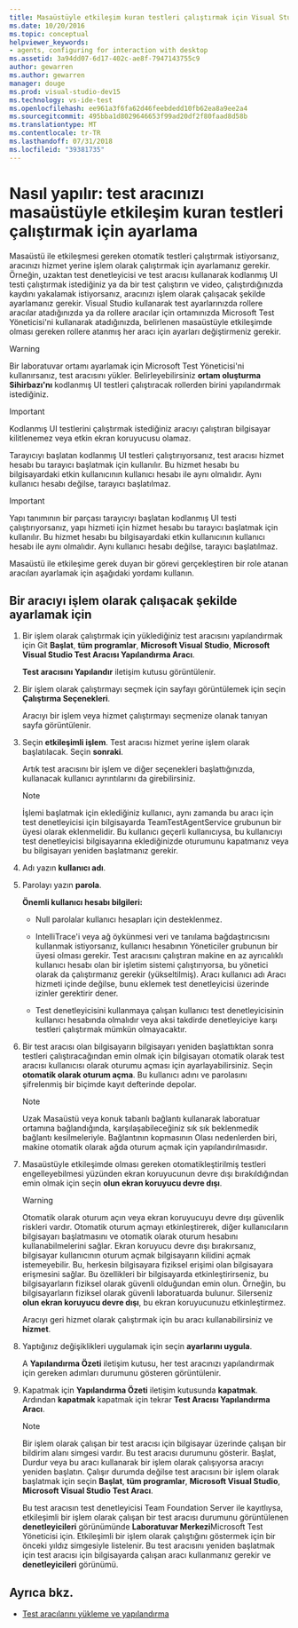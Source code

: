 ```yaml
---
title: Masaüstüyle etkileşim kuran testleri çalıştırmak için Visual Studio Test Aracısı Yapılandırma
ms.date: 10/20/2016
ms.topic: conceptual
helpviewer_keywords:
- agents, configuring for interaction with desktop
ms.assetid: 3a94dd07-6d17-402c-ae8f-7947143755c9
author: gewarren
ms.author: gewarren
manager: douge
ms.prod: visual-studio-dev15
ms.technology: vs-ide-test
ms.openlocfilehash: ee961a3f6fa62d46feebdedd10fb62ea8a9ee2a4
ms.sourcegitcommit: 495bba1d8029646653f99ad20df2f80faad8d58b
ms.translationtype: MT
ms.contentlocale: tr-TR
ms.lasthandoff: 07/31/2018
ms.locfileid: "39381735"
---
```

# <a name="how-to-set-up-your-test-agent-to-run-tests-that-interact-with-the-desktop"></a>Nasıl yapılır: test aracınızı masaüstüyle etkileşim kuran testleri çalıştırmak için ayarlama

Masaüstü ile etkileşmesi gereken otomatik testleri çalıştırmak istiyorsanız, aracınızı hizmet yerine işlem olarak çalıştırmak için ayarlamanız gerekir. Örneğin, uzaktan test denetleyicisi ve test aracısı kullanarak kodlanmış UI testi çalıştırmak istediğiniz ya da bir test çalıştırın ve video, çalıştırdığınızda kaydını yakalamak istiyorsanız, aracınızı işlem olarak çalışacak şekilde ayarlamanız gerekir. Visual Studio kullanarak test ayarlarınızda rollere aracılar atadığınızda ya da rollere aracılar için ortamınızda Microsoft Test Yöneticisi'ni kullanarak atadığınızda, belirlenen masaüstüyle etkileşimde olması gereken rollere atanmış her aracı için ayarları değiştirmeniz gerekir.

> [!WARNING]
> Bir laboratuvar ortamı ayarlamak için Microsoft Test Yöneticisi'ni kullanırsanız, test aracısını yükler. Belirleyebilirsiniz **ortam oluşturma Sihirbazı'nı** kodlanmış UI testleri çalıştıracak rollerden birini yapılandırmak istediğiniz.

> [!IMPORTANT]
> Kodlanmış UI testlerini çalıştırmak istediğiniz aracıyı çalıştıran bilgisayar kilitlenemez veya etkin ekran koruyucusu olamaz.

Tarayıcıyı başlatan kodlanmış UI testleri çalıştırıyorsanız, test aracısı hizmet hesabı bu tarayıcı başlatmak için kullanılır. Bu hizmet hesabı bu bilgisayardaki etkin kullanıcının kullanıcı hesabı ile aynı olmalıdır. Aynı kullanıcı hesabı değilse, tarayıcı başlatılmaz.

> [!IMPORTANT]
> Yapı tanımının bir parçası tarayıcıyı başlatan kodlanmış UI testi çalıştırıyorsanız, yapı hizmeti için hizmet hesabı bu tarayıcı başlatmak için kullanılır. Bu hizmet hesabı bu bilgisayardaki etkin kullanıcının kullanıcı hesabı ile aynı olmalıdır. Aynı kullanıcı hesabı değilse, tarayıcı başlatılmaz.

 Masaüstü ile etkileşime gerek duyan bir görevi gerçekleştiren bir role atanan aracıları ayarlamak için aşağıdaki yordamı kullanın.

## <a name="to-set-up-an-agent-to-run-as-a-process"></a>Bir aracıyı işlem olarak çalışacak şekilde ayarlamak için

1.  Bir işlem olarak çalıştırmak için yüklediğiniz test aracısını yapılandırmak için Git **Başlat**, **tüm programlar**, **Microsoft Visual Studio**, **Microsoft Visual Studio Test Aracısı Yapılandırma Aracı**.

     **Test aracısını Yapılandır** iletişim kutusu görüntülenir.

2.  Bir işlem olarak çalıştırmayı seçmek için sayfayı görüntülemek için seçin **Çalıştırma Seçenekleri**.

     Aracıyı bir işlem veya hizmet çalıştırmayı seçmenize olanak tanıyan sayfa görüntülenir.

3.  Seçin **etkileşimli işlem**. Test aracısı hizmet yerine işlem olarak başlatılacak. Seçin **sonraki**.

     Artık test aracısını bir işlem ve diğer seçenekleri başlattığınızda, kullanacak kullanıcı ayrıntılarını da girebilirsiniz.

    > [!NOTE]
    > İşlemi başlatmak için eklediğiniz kullanıcı, aynı zamanda bu aracı için test denetleyicisi için bilgisayarda TeamTestAgentService grubunun bir üyesi olarak eklenmelidir. Bu kullanıcı geçerli kullanıcıysa, bu kullanıcıyı test denetleyicisi bilgisayarına eklediğinizde oturumunu kapatmanız veya bu bilgisayarı yeniden başlatmanız gerekir.

4.  Adı yazın **kullanıcı adı**.

5.  Parolayı yazın **parola**.

     **Önemli kullanıcı hesabı bilgileri:**

    -   Null parolalar kullanıcı hesapları için desteklenmez.

    -   IntelliTrace'i veya ağ öykünmesi veri ve tanılama bağdaştırıcısını kullanmak istiyorsanız, kullanıcı hesabının Yöneticiler grubunun bir üyesi olması gerekir. Test aracısını çalıştıran makine en az ayrıcalıklı kullanıcı hesabı olan bir işletim sistemi çalıştırıyorsa, bu yönetici olarak da çalıştırmanız gerekir (yükseltilmiş). Aracı kullanıcı adı Aracı hizmeti içinde değilse, bunu eklemek test denetleyicisi üzerinde izinler gerektirir dener.

    -   Test denetleyicisini kullanmaya çalışan kullanıcı test denetleyicisinin kullanıcı hesabında olmalıdır veya aksi takdirde denetleyiciye karşı testleri çalıştırmak mümkün olmayacaktır.

6.  Bir test aracısı olan bilgisayarın bilgisayarı yeniden başlattıktan sonra testleri çalıştıracağından emin olmak için bilgisayarı otomatik olarak test aracısı kullanıcısı olarak oturumu açması için ayarlayabilirsiniz. Seçin **otomatik olarak oturum açma**. Bu kullanıcı adını ve parolasını şifrelenmiş bir biçimde kayıt defterinde depolar.

    > [!NOTE]
    > Uzak Masaüstü veya konuk tabanlı bağlantı kullanarak laboratuar ortamına bağlandığında, karşılaşabileceğiniz sık sık beklenmedik bağlantı kesilmeleriyle. Bağlantının kopmasının Olası nedenlerden biri, makine otomatik olarak ağda oturum açmak için yapılandırılmasıdır.

7.  Masaüstüyle etkileşimde olması gereken otomatikleştirilmiş testleri engelleyebilmesi yüzünden ekran koruyucunun devre dışı bırakıldığından emin olmak için seçin **olun ekran koruyucu devre dışı**.

    > [!WARNING]
    > Otomatik olarak oturum açın veya ekran koruyucuyu devre dışı güvenlik riskleri vardır. Otomatik oturum açmayı etkinleştirerek, diğer kullanıcıların bilgisayarı başlatmasını ve otomatik olarak oturum hesabını kullanabilmelerini sağlar. Ekran koruyucu devre dışı bırakırsanız, bilgisayar kullanıcının oturum açmak bilgisayarın kilidini açmak istemeyebilir. Bu, herkesin bilgisayara fiziksel erişimi olan bilgisayara erişmesini sağlar. Bu özellikleri bir bilgisayarda etkinleştirirseniz, bu bilgisayarların fiziksel olarak güvenli olduğundan emin olun. Örneğin, bu bilgisayarların fiziksel olarak güvenli laboratuarda bulunur. Silerseniz **olun ekran koruyucu devre dışı**, bu ekran koruyucunuzu etkinleştirmez.

     Aracıyı geri hizmet olarak çalıştırmak için bu aracı kullanabilirsiniz ve **hizmet**.

8.  Yaptığınız değişiklikleri uygulamak için seçin **ayarlarını uygula**.

     A **Yapılandırma Özeti** iletişim kutusu, her test aracınızı yapılandırmak için gereken adımları durumunu gösteren görüntülenir.

9. Kapatmak için **Yapılandırma Özeti** iletişim kutusunda **kapatmak**. Ardından **kapatmak** kapatmak için tekrar **Test Aracısı Yapılandırma Aracı**.

    > [!NOTE]
    > Bir işlem olarak çalışan bir test aracısı için bilgisayar üzerinde çalışan bir bildirim alanı simgesi vardır. Bu test aracısı durumunu gösterir. Başlat, Durdur veya bu aracı kullanarak bir işlem olarak çalışıyorsa aracıyı yeniden başlatın. Çalışır durumda değilse test aracısını bir işlem olarak başlatmak için seçin **Başlat**, **tüm programlar**, **Microsoft Visual Studio**, **Microsoft Visual Studio Test Aracı**.

     Bu test aracısın test denetleyicisi Team Foundation Server ile kayıtlıysa, etkileşimli bir işlem olarak çalışan bir test aracısı durumunu görüntülenen **denetleyicileri** görünümünde **Laboratuvar Merkezi**Microsoft Test Yöneticisi için. Etkileşimli bir işlem olarak çalıştığını göstermek için bir önceki yıldız simgesiyle listelenir. Bu test aracısını yeniden başlatmak için test aracısı için bilgisayarda çalışan aracı kullanmanız gerekir ve **denetleyicileri** görünümü.

## <a name="see-also"></a>Ayrıca bkz.

- [Test aracılarını yükleme ve yapılandırma](../test/lab-management/install-configure-test-agents.md)